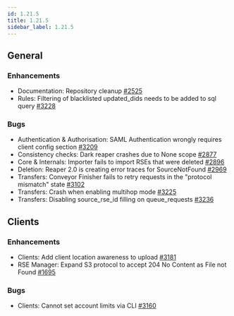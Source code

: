 ```yaml
---
id: 1.21.5
title: 1.21.5
sidebar_label: 1.21.5
---
```


## General

### Enhancements

-   Documentation: Repository cleanup
    [\#2525](https://github.com/rucio/rucio/issues/2525)
-   Rules: Filtering of blacklisted updated_dids needs to be added to
    sql query [\#3228](https://github.com/rucio/rucio/issues/3228)

### Bugs

-   Authentication & Authorisation: SAML Authentication wrongly requires
    client config section
    [\#3209](https://github.com/rucio/rucio/issues/3209)
-   Consistency checks: Dark reaper crashes due to None scope
    [\#2877](https://github.com/rucio/rucio/issues/2877)
-   Core & Internals: Importer fails to import RSEs that were deleted
    [\#2896](https://github.com/rucio/rucio/issues/2896)
-   Deletion: Reaper 2.0 is creating error traces for SourceNotFound
    [\#2969](https://github.com/rucio/rucio/issues/2969)
-   Transfers: Conveyor Finisher fails to retry requests in the
    \"protocol mismatch\" state
    [\#3102](https://github.com/rucio/rucio/issues/3102)
-   Transfers: Crash when enabling multihop mode
    [\#3225](https://github.com/rucio/rucio/issues/3225)
-   Transfers: Disabling source_rse_id filling on queue_requests
    [\#3236](https://github.com/rucio/rucio/issues/3236)

## Clients

### Enhancements

-   Clients: Add client location awareness to upload
    [\#3181](https://github.com/rucio/rucio/issues/3181)
-   RSE Manager: Expand S3 protocol to accept 204 No Content as File not
    Found [\#1695](https://github.com/rucio/rucio/issues/1695)

### Bugs

-   Clients: Cannot set account limits via CLI
    [\#3160](https://github.com/rucio/rucio/issues/3160)
